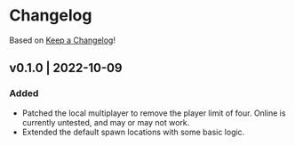# Changelog
Based on [Keep a Changelog](https://keepachangelog.com/en/1.0.0/)!

## v0.1.0 | 2022-10-09
### Added
 - Patched the local multiplayer to remove the player limit of four. Online is currently untested, and may or may not work.
 - Extended the default spawn locations with some basic logic.